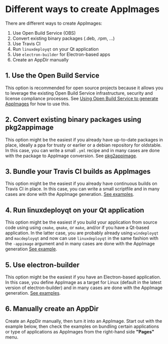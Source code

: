 # Different ways to create AppImages

There are different ways to create AppImages:

1. Use Open Build Service (OBS)
1. Convert existing binary packages (.deb, .rpm, ...)
1. Use Travis CI
1. Run `linuxdeployqt` on your Qt application
1. Use `electron-builder` for Electron-based apps
1. Create an AppDir manually

## 1. Use the Open Build Service

This option is recommended for open source projects because it allows you to leverage the existing Open Build Service infrastructure, security and license compliance processes. See [Using Open Build Service to generate AppImages](obs.md) for how to use this.

## 2. Convert existing binary packages using pkg2appimage

This option might be the easiest if you already have up-to-date packages in place, ideally a ppa for trusty or earlier or a debian repository for oldstable. In this case, you can write a small `.yml` recipe and in many cases are done with the package to AppImage conversion. See [pkg2appimage](pkg2appimage.md).

## 3. Bundle your Travis CI builds as AppImages

This option might be the easiest if you already have continuous builds on Travis CI in place. In this case, you can write a small scriptfile and in many cases are done with the AppImage generation. [See examples](https://github.com/search?utf8=%E2%9C%93&q=%22Package+the+binaries+built+on+Travis-CI+as+an+AppImage%22&type=Code&ref=searchresults).

## 4. Run linuxdeployqt on your Qt application

This option might be the easiest if you build your application from source code using using `cmake`, `qmake`, or `make`, and/or if you have a Qt-based application. In the latter case, you are probably already using `windeployqt` and `macdeployqt` and now can use `linuxdeployqt` in the same fashion with the `-appimage` argument and in many cases are done with the AppImage generation [See example](https://github.com/coryo/amphetype2/blob/2d41de3b0c19ab9286672ff0d6a7c11eadc13d9c/.travis/deploy.sh).

## 5. Use electron-builder

This option might be the easiest if you have an Electron-based application. In this case, you define AppImage as a target for Linux (default in the latest version of electron-builder) and in many cases are done with the AppImage generation. [See examples](https://github.com/search?utf8=%E2%9C%93&q=electron-builder+linux+target+appimage&type=Code&ref=searchresults).

## 6. Manually create an AppDir

Create an AppDir manually, then turn it into an AppImage. Start out with the example below, then check the examples on bundling certain applications or type of applications as AppImages from the right-hand side **"Pages"** menu.
